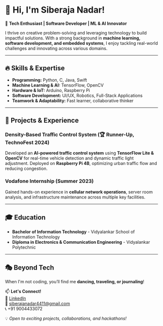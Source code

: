 # 👋 Hi, I'm Siberaja Nadar!

🚀 **Tech Enthusiast | Software Developer | ML & AI Innovator**  

I thrive on creative problem-solving and leveraging technology to build impactful solutions. With a strong background in **machine learning, software development, and embedded systems**, I enjoy tackling real-world challenges and innovating across various domains.

---

## 🔥 Skills & Expertise  

- **Programming:** Python, C, Java, Swift  
- **Machine Learning & AI:** TensorFlow, OpenCV  
- **Hardware & IoT:** Arduino, Raspberry Pi  
- **Software Development:** UI/UX, Robotics, Full-Stack Applications  
- **Teamwork & Adaptability:** Fast learner, collaborative thinker  

---

## 🚀 Projects & Experience  

### **Density-Based Traffic Control System** (🏆 Runner-Up, TechnoFest 2024)  
Developed an **AI-powered traffic control system** using **TensorFlow Lite & OpenCV** for real-time vehicle detection and dynamic traffic light adjustment. Deployed on **Raspberry Pi 4B**, optimizing urban traffic flow and reducing congestion.

### **Vodafone Internship** (Summer 2023)  
Gained hands-on experience in **cellular network operations**, server room analysis, and infrastructure maintenance across multiple key facilities.

---

## 🎓 Education  
- **Bachelor of Information Technology** - Vidyalankar School of Information Technology  
- **Diploma in Electronics & Communication Engineering** - Vidyalankar Polytechnic  

---

## 🎭 Beyond Tech  
When I'm not coding, you’ll find me **dancing, traveling, or journaling**!  

📫 **Let's Connect!**  
📍 [LinkedIn](www.linkedin.com/in/siberaja-nadar)  
📧 siberajanadar4411@gmail.com  
📞 +91 9004433072  

💡 *Open to exciting projects, collaborations, and hackathons!*  

